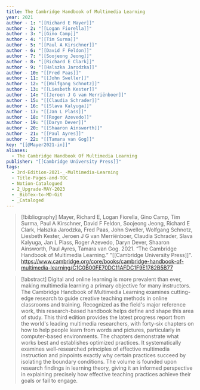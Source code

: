 ```yaml
---
title: The Cambridge Handbook of Multimedia Learning
year: 2021
author - 1: "[[Richard E Mayer]]"
author - 2: "[[Logan Fiorella]]"
author - 3: "[[Gino Camp]]"
author - 4: "[[Tim Surma]]"
author - 5: "[[Paul A Kirschner]]"
author - 6: "[[David F Feldon]]"
author - 7: "[[Soojeong Jeong]]"
author - 8: "[[Richard E Clark]]"
author - 9: "[[Halszka Jarodzka]]"
author - 10: "[[Fred Paas]]"
author - 11: "[[John Sweller]]"
author - 12: "[[Wolfgang Schnotz]]"
author - 13: "[[Liesbeth Kester]]"
author - 14: "[[Jeroen J G van Merriënboer]]"
author - 15: "[[Claudia Schrader]]"
author - 16: "[[Slava Kalyuga]]"
author - 17: "[[Jan L Plass]]"
author - 18: "[[Roger Azevedo]]"
author - 19: "[[Daryn Dever]]"
author - 20: "[[Shaaron Ainsworth]]"
author - 21: "[[Paul Ayres]]"
author - 22: "[[Tamara van Gog]]"
key: "[[@Mayer2021-in]]"
aliases:
  - The Cambridge Handbook Of Multimedia Learning
publisher: "[[Cambridge University Press]]"
tags:
  - 3rd-Edition-2021-_-Multimedia-Learning
  - Title-Pages-and-TOC
  - Notion-Catalogued
  - 2_Upgrade-MAY-2023
  - _BibTex-to-MD-Git
  - _Cataloged
---
```


> [!bibliography]
> Mayer, Richard E, Logan Fiorella, Gino Camp, Tim Surma, Paul A Kirschner, David F Feldon, Soojeong Jeong, Richard E Clark, Halszka Jarodzka, Fred Paas, John Sweller, Wolfgang Schnotz, Liesbeth Kester, Jeroen J G van Merriënboer, Claudia Schrader, Slava Kalyuga, Jan L Plass, Roger Azevedo, Daryn Dever, Shaaron Ainsworth, Paul Ayres, Tamara van Gog. 2021. “The Cambridge Handbook of Multimedia Learning.” "[[Cambridge University Press]]". https://www.cambridge.org/core/books/cambridge-handbook-of-multimedia-learning/C1C0B00FE70DC11AFDC1F9E1782B5B77

> [!abstract]
> Digital and online learning is more prevalent than ever, making multimedia learning a primary objective for many instructors. The Cambridge Handbook of Multimedia Learning examines cutting-edge research to guide creative teaching methods in online classrooms and training. Recognized as the field's major reference work, this research-based handbook helps define and shape this area of study. This third edition provides the latest progress report from the world's leading multimedia researchers, with forty-six chapters on how to help people learn from words and pictures, particularly in computer-based environments. The chapters demonstrate what works best and establishes optimized practices. It systematically examines well-researched principles of effective multimedia instruction and pinpoints exactly why certain practices succeed by isolating the boundary conditions. The volume is founded upon research findings in learning theory, giving it an informed perspective in explaining precisely how effective teaching practices achieve their goals or fail to engage.